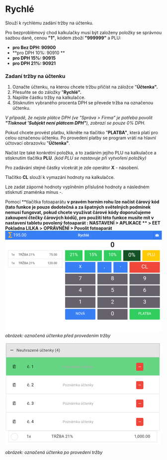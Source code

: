 # Rychlé

Slouží k rychlému zadání tržby na účtenku.

Pro bezproblémový chod kalkulačky musí být založeny položky se správnou sazbou daně, cenou **"1"**, kódem zboží **"999999"** a PLU:

* **pro Bez DPH: 90900**
* **pro DPH 10%: 90910 **
* **pro DPH 15%: 90915**
* **pro DPH 21%: 90921**

### Zadaní tržby na účtenku

1. Označte účtenku, na kterou chcete tržbu přičíst na záložce "**Účtenka".**
2. Přesuňte se do záložky "**Rychlé".**
3. Napište částku tržby na kalkulačce.
4. Stisknutím vybraného procenta DPH se převede tržba na označenou účtenku.

_V případě, že nejste plátce DPH \(ve "Správa &gt; Firma" je potřeba povolit **"Tisknout 'Subjekt není plátcem DPH"**\), zobrazí se pouze 0% DPH._

Pokud chcete provést platbu, klikněte na tlačítko "**PLATBA"**, která platí pro celou označenou účtenku. Po provedení platby se program vrátí na hlavní účtovací obrazovku "**Účtenka"**.

Načíst lze také konkrétní položka, a to zadáním jejího PLU na kalkulačce a stisknutím tlačítka **PLU**. _\(kód PLU se nastavuje při vytvoření položky\)_

Pro zadávání stejné částky vícekrát je zde operátor **X** - násobení.

Tlačítko **CL** slouží k vymazání hodnoty na kalkulačce.

Lze zadat záporné hodnoty vyplněním příslušné hodnoty a následném stisknutí znaménka mínus -.

Pomocí **tlačítka fotoaparátu **v pravém horním rohu lze načíst čárový kód \(tato funkce je pouze dodotečná a za špatných světelných podmínek nemusí fungovat, pokud chcete využívat čárové kódy doporučujeme zakoupení čtečky čárových kódů\), pro použití této funkce musíte mít v **nastavení tabletu** povolený fotoaparát : **NASTAVENÍ &gt; APLIKACE** ** &gt; EET Pokladna LILKA &gt;** **OPRÁVNĚNÍ &gt; Povolit fotoaparát**![](/assets/suma.png)_obrázek: označená účtenka před provedením tržby_

![](img/quick_before.png)

_obrázek: označená účtenka po provedení tržby_

